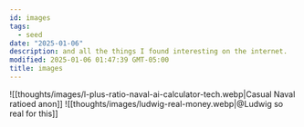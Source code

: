 ```yaml
---
id: images
tags:
  - seed
date: "2025-01-06"
description: and all the things I found interesting on the internet.
modified: 2025-01-06 01:47:39 GMT-05:00
title: images
---
```


![[thoughts/images/l-plus-ratio-naval-ai-calculator-tech.webp|Casual Naval ratioed anon]]
![[thoughts/images/ludwig-real-money.webp|@Ludwig so real for this]]
